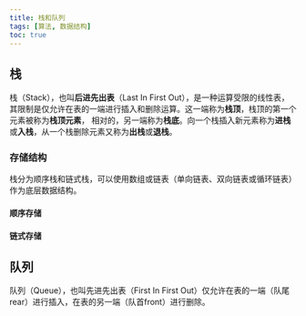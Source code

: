 ```yaml
---
title: 栈和队列
tags: [算法, 数据结构]
toc: true
---
```


## 栈

栈（Stack），也叫**后进先出表**（Last In First Out），是一种运算受限的线性表，其限制是仅允许在表的一端进行插入和删除运算。这一端称为**栈顶**，栈顶的第一个元素被称为**栈顶元素**，
相对的，另一端称为**栈底**。向一个栈插入新元素称为**进栈**或**入栈**，从一个栈删除元素又称为**出栈**或**退栈**。

### 存储结构

栈分为顺序栈和链式栈，可以使用数组或链表（单向链表、双向链表或循环链表）作为底层数据结构。

#### 顺序存储



#### 链式存储


## 队列

队列（Queue），也叫先进先出表（First In First Out）仅允许在表的一端（队尾rear）进行插入，在表的另一端（队首front）进行删除。

